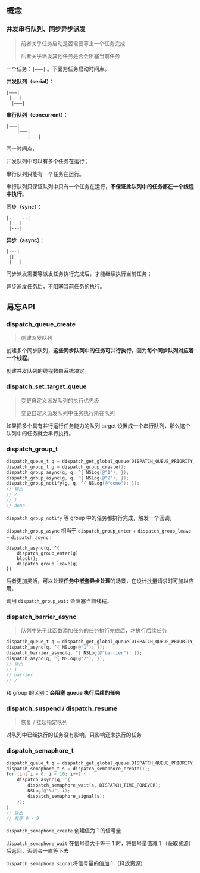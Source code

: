 ## 概念

### 并发串行队列、同步异步派发

> 前者关乎任务启动是否需要等上一个任务完成
>
> 后者关乎派发其他任务是否会阻塞当前任务

一个任务：`|———|` 。下面为任务启动时间点。

**并发队列（serial）**：

```
|———|
 |———|
  |———|
```

**串行队列（concurrent）**：

```
|———|
    |———|
        |———|
```

同一时间点，

并发队列中可以有多个任务在运行；

串行队列只能有一个任务在运行。

串行队列只保证队列中只有一个任务在运行，**不保证此队列中的任务都在一个线程中执行**。

**同步（sync）**：

```
|-    --|
 |   | 
 |---|
```

**异步（async）**：

```
|---|
 || 
 |---|
```

同步派发需要等派发任务执行完成后，才能继续执行当前任务；

异步派发任务后，不阻塞当前任务的执行。

## 易忘API

### dispatch_queue_create

>  创建派发队列

创建多个同步队列，**这些同步队列中的任务可并行执行**，因为**每个同步队列对应着一个线程**。

创建并发队列的线程数由系统决定。

### dispatch_set_target_queue

> 变更自定义派发队列的执行优先级
>
> 变更自定义派发队列中任务执行所在队列

如果把多个具有并行运行任务能力的队列 target 设置成一个串行队列，那么这个队列中的任务就会串行执行。

### dispatch_group_t

```objective-c
dispatch_queue_t q = dispatch_get_global_queue(DISPATCH_QUEUE_PRIORITY_DEFAULT, 0);
dispatch_group_t g = dispatch_group_create();
dispatch_group_async(g, q, ^{ NSLog(@"1"); });
dispatch_group_async(g, q, ^{ NSLog(@"2"); });
dispatch_group_notify(g, q, ^{ NSLog(@"done"); });
// 输出
// 2
// 1
// done
```

`dispatch_group_notify` 等 group 中的任务都执行完成，触发一个回调。

`dispatch_group_async`  相当于 `dispatch_group_enter` + `dispatch_group_leave` + `dispatch_async` : 

```
dispatch_async(q, ^{
    dispatch_group_enter(g)
    block();
    dispatch_group_leave(g)
})
```

后者更加灵活，可以处理**任务中嵌套异步处理**的场景，在设计批量请求时可加以应用。

调用 `dispatch_group_wait` 会阻塞当前线程。

### dispatch_barrier_async

> 队列中先于此函数添加任务的任务执行完成后，才执行后续任务

```objective-c
dispatch_queue_t q = dispatch_get_global_queue(DISPATCH_QUEUE_PRIORITY_DEFAULT, 0);
dispatch_async(q, ^{ NSLog(@"1"); });
dispatch_barrier_async(q, ^{ NSLog(@"barrier"); });
dispatch_async(q, ^{ NSLog(@"2"); });
// 输出
// 1
// barrier
// 2
```

和 group 的区别：**会阻塞 queue 执行后续的任务**

### dispatch_suspend / dispatch_resume

> 恢复 / 挂起指定队列

对队列中已经执行的任务没有影响，只影响还未执行的任务

### dispatch_semaphore_t

```objective-c
dispatch_queue_t q = dispatch_get_global_queue(DISPATCH_QUEUE_PRIORITY_DEFAULT, 0);
dispatch_semaphore_t s = dispatch_semaphore_create(1);
for (int i = 0; i < 10; i++) {
    dispatch_async(q, ^{
        dispatch_semaphore_wait(s, DISPATCH_TIME_FOREVER);
        NSLog(@"%d", i);
        dispatch_semaphore_signal(s);
    });
}
// 输出
// 有序 0 - 9 
```

`dispatch_semaphore_create` 创建值为 1 的信号量

`dispatch_semaphore_wait` 在信号量大于等于 1 时，将信号量值减 1 （获取资源）后返回，否则会一直等下去

`dispatch_semaphore_signal`将信号量的值加 1 （释放资源）

